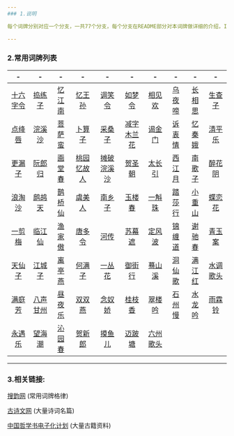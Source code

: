 ```yaml
---
### 1.说明

每个词牌分别对应一个分支，一共77个分支，每个分支在README部分对本词牌做详细的介绍，Issues部分是大家原创的地方，词牌简介会在以后两个月以内更新完毕。在Issues部分也会写出我的以及我收集的原创诗词。

---
```


### 2.常用词牌列表

|-|-|-|-|-|-|-|-|-|-|
|:---------:| :------:| :------:| :------:| :-----: |  :----:  |  :----:  | :-----: |  :----:   | :----:  |
| [十六字令](https://github.com/ShiftWang/cipai/tree/%E5%8D%81%E5%85%AD%E5%AD%97%E4%BB%A4)  | [捣练子](https://github.com/ShiftWang/cipai/tree/%E6%8D%A3%E7%BB%83%E5%AD%90)  |	[忆江南](https://github.com/ShiftWang/cipai/tree/%E5%BF%86%E6%B1%9F%E5%8D%97)  |	[忆王孙](https://github.com/ShiftWang/cipai/tree/%E5%BF%86%E7%8E%8B%E5%AD%99)  |	[调笑令](https://github.com/ShiftWang/cipai/tree/%E8%B0%83%E7%AC%91%E4%BB%A4)  |  [如梦令](https://github.com/ShiftWang/cipai/tree/%E5%A6%82%E6%A2%A6%E4%BB%A4)  |	[相见欢](https://github.com/ShiftWang/cipai/tree/%E7%9B%B8%E8%A7%81%E6%AC%A2)  | [乌夜啼](https://github.com/ShiftWang/cipai/tree/%E4%B9%8C%E5%A4%9C%E5%95%BC)  |	  [长相思](https://github.com/ShiftWang/cipai/tree/%E9%95%BF%E7%9B%B8%E6%80%9D)  | [生查子](https://github.com/ShiftWang/cipai/tree/%E7%94%9F%E6%9F%A5%E5%AD%90)  |
|   [点绛唇](https://github.com/ShiftWang/cipai/tree/%E7%82%B9%E7%BB%9B%E5%94%87)  | [浣溪沙](https://github.com/ShiftWang/cipai/tree/%E6%B5%A3%E6%BA%AA%E6%B2%99)  | [菩萨蛮](https://github.com/ShiftWang/cipai/tree/%E8%8F%A9%E8%90%A8%E8%9B%AE)  |  [卜算子](https://github.com/ShiftWang/cipai/tree/%E5%8D%9C%E7%AE%97%E5%AD%90) | [采桑子](https://github.com/ShiftWang/cipai/tree/%E9%87%87%E6%A1%91%E5%AD%90)  |[减字木兰花](https://github.com/ShiftWang/cipai/tree/%E5%87%8F%E5%AD%97%E6%9C%A8%E5%85%B0%E8%8A%B1)|  [谒金门](https://github.com/ShiftWang/cipai/tree/%E8%B0%92%E9%87%91%E9%97%A8)  | [诉衷情](https://github.com/ShiftWang/cipai/tree/%E8%AF%89%E8%A1%B7%E6%83%85)  |   [忆秦娥](https://github.com/ShiftWang/cipai/tree/%E5%BF%86%E7%A7%A6%E5%A8%A5)  | [清平乐](https://github.com/ShiftWang/cipai/tree/%E6%B8%85%E5%B9%B3%E4%B9%90)  |
|   [更漏子](https://github.com/ShiftWang/cipai/tree/%E6%9B%B4%E6%BC%8F%E5%AD%90)  | [阮郎归](https://github.com/ShiftWang/cipai/tree/%E9%98%AE%E9%83%8E%E5%BD%92)  | [画堂春](https://github.com/ShiftWang/cipai/tree/%E7%94%BB%E5%A0%82%E6%98%A5)  |[桃园忆故人](https://github.com/ShiftWang/cipai/tree/%E6%A1%83%E5%9B%AD%E5%BF%86%E6%95%85%E4%BA%BA)|[摊破浣溪沙]()| [贺圣朝]() |  [太长引]()  | [西江月]()  |   [南歌子]()  | [醉花阴]()  |
|   [浪淘沙]()  | [鹧鸪天]()  | [鹊桥仙]()  |  [虞美人]() | [南乡子]()  |  [玉楼春]()  |  [一斛珠]()  | [踏莎行]()  |   [小重山]()  | [蝶恋花]()  |
|   [一剪梅]()  | [临江仙]()  | [渔家傲]()  |  [唐多令]() | [河传]()    |   [苏幕遮]() |  [定风波]()  | [锦缠道]()  |   [谢驰春]()  | [青玉案]()  |
|   [天仙子]()  | [江城子]()  | [离亭燕]()  |  [何满子]() | [一丛花]()  |   [御街行]()  | [蓦山溪]()  | [洞仙歌]()  |   [满江红]()  | [水调歌头]()|
|   [满庭芳]()  | [八声甘州]()| [昼夜乐]()  | [双双燕]()  | [念奴娇]()  |   [桂枝香]()  | [翠楼吟]()  | [石州慢]()  |   [水龙吟]()  | [雨霖铃]()  |
|   [永遇乐]()  | [望海潮]()  | [沁园春]()  | [贺新郎]()  | [摸鱼儿]()  |   [迈跛塘]()  | [六州歌头]()|

---

### 3.相关链接:

[搜韵网](http://sou-yun.com/QueryCiTune.aspx) (常用词牌格律)

[古诗文网](http://www.gushiwen.org/)  (大量诗词名篇)

[中国哲学书电子化计划](http://ctext.org/zhs)  (大量古籍资料)
